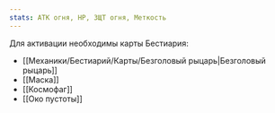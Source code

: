 ```yaml
---
stats: АТК огня, HP, ЗЩТ огня, Меткость
---
```

Для активации необходимы карты Бестиария:
- [[Механики/Бестиарий/Карты/Безголовый рыцарь|Безголовый рыцарь]]
- [[Маска]]
- [[Космофаг]]
- [[Око пустоты]]